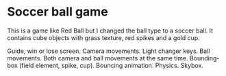 # Soccer ball game

This is a game like Red Ball but I changed the ball type to a soccer ball.
It contains cube objects with grass texture, red spikes and a gold cup.

Guide, win or lose screen.
Camera movements.
Light changer keys.
Ball movements.
Both camera and ball movements at the same time.
Bounding-box (field element, spike, cup).
Bouncing animation.
Physics.
Skybox.
